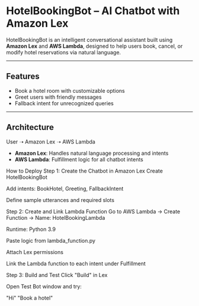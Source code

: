 # HotelBookingBot – AI Chatbot with Amazon Lex

HotelBookingBot is an intelligent conversational assistant built using **Amazon Lex** and **AWS Lambda**, designed to help users book, cancel, or modify hotel reservations via natural language.

---

## Features

- Book a hotel room with customizable options
- Greet users with friendly messages
- Fallback intent for unrecognized queries

---
## Architecture

User ➝ Amazon Lex ➝ AWS Lambda 

- **Amazon Lex**: Handles natural language processing and intents
- **AWS Lambda**: Fulfillment logic for all chatbot intents

How to Deploy
Step 1: Create the Chatbot in Amazon Lex
Create HotelBookingBot

Add intents: BookHotel, Greeting, FallbackIntent

Define sample utterances and required slots

Step 2: Create and Link Lambda Function
Go to AWS Lambda → Create Function → Name: HotelBookingLambda

Runtime: Python 3.9

Paste logic from lambda_function.py

Attach Lex permissions

Link the Lambda function to each intent under Fulfillment

Step 3: Build and Test
Click "Build" in Lex

Open Test Bot window and try:

"Hi"
"Book a hotel"




